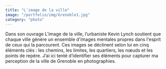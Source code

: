 ```yaml
---
title: "L'image de la ville"
image: "/portfolio/img/Grenoble1.jpg"
category: "photo"
---
```


Dans son ouvrage L’image de la ville, l’urbaniste Kevin Lynch soutient que chaque ville génère un ensemble d'images mentales propres dans l'esprit de ceux qui la parcourent. Ces images se déclinent selon lui en cinq éléments clés : les chemins, les limites, les quartiers, les nœuds et les points de repère. J’ai ici tenté d’identifier ses éléments pour capturer ma perception de la ville de Grenoble en photographies.


